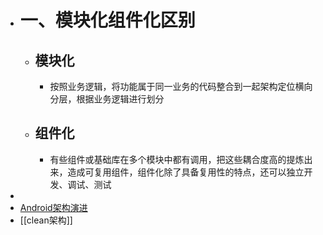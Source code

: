 - # 一、模块化组件化区别
	- ## 模块化
		- 按照业务逻辑，将功能属于同一业务的代码整合到一起架构定位横向分层，根据业务逻辑进行划分
	- ## 组件化
		- 有些组件或基础库在多个模块中都有调用，把这些耦合度高的提炼出来，造成可复用组件，组件化除了具备复用性的特点，还可以独立开发、调试、测试
-
- [Android架构演进](https://handsomeliuyang.github.io/2021/04/26/%E7%BB%8F%E9%AA%8C%E6%80%BB%E7%BB%93/Android%E7%AB%AF%E7%9A%84%E6%9E%B6%E6%9E%84%E8%AE%BE%E8%AE%A1%E7%9A%84%E6%BC%94%E8%BF%9B%E5%92%8C%E6%80%9D%E8%80%83/)
- [[clean架构]]